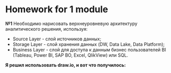 # Homework for 1 module
**№1** 
Необходимо нарисовать верхнеуровневую архитектуру аналитического решения, используя:
* Source Layer - слой источников данных;
* Storage Layer - слой хранения данных (DW, Data Lake, Data Platform);
* Business Layer - слой для доступа к данным бизнес пользователей  BI (Tableau, Power BI, SAP BO, Excel, QlikView) или SQL.

**Я решил использовать draw.io, и вот что получилось:**